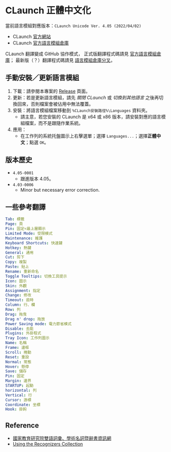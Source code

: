 # CLaunch 正體中文化

當前語言模組對應版本：`CLaunch Unicode Ver. 4.05 (2022/04/02)`

- CLaunch [官方網站][CLaunch Official]
- CLaunch [官方語言模組倉庫][CLaunch Languages]

CLaunch 翻譯變成 GitHub 協作模式，
正式版翻譯程式碼請見 [官方語言模組倉庫][CLaunch Languages]；
最新版（？）翻譯程式碼請見 [語言模組倉庫分叉](https://github.com/undecV/CLaunch-Languages)。

## 手動安裝／更新語言模組

1. 下載：請參閱本專案的 [Release](https://github.com/undecV/CLaunch_ZH-TW/releases/) 頁面。
2. 更新：若是更新語言模組，請先 *關閉 CLaunch* 或 *切換到其他語言* 之後再切換回來，否則檔案會被佔用中無法覆蓋。
3. 安裝：將語言模組檔案移動到 `%CLaunch安裝路徑%\Languages` 資料夾。
   - 請主意，若您安裝的 CLaunch 是 x64 或 x86 版本，請安裝對應的語言模組檔案，而不是跟隨作業系統。
4. 應用：
   - 在工作列的系統托盤圖示上右擊選單；選擇 `Languages...`；選擇**正體中文**；點選 `OK`。

[CLaunch Official]: https://hp.vector.co.jp/authors/VA018351/claunch.html
[CLaunch Languages]: https://github.com/pyonky/CLaunch-Languages

## 版本歷史

- `4.05-0001`
  - 跟進版本 4.05。
- `4.03-0006`
  - Minor but necessary error correction.

## 一些參考翻譯

```yaml
Tab: 標籤
Page: 頁
Pin: 固定<最上層顯示
Limited Mode: 受限模式
Maintenance: 維護
Keyboard Shortcuts: 快速鍵
Hotkey: 熱鍵
General: 通用
Cut: 剪下
Copy: 複製
Paste: 貼上
Rename: 重新命名
Toggle Tooltips: 切換工具提示
Icon: 圖示
Skin: 外觀
Assignment: 指定
Change: 修改
Timeout: 逾時
Column: 行、欄
Row: 列
Drag: 拖曳
Drag n' drop: 拖放
Power Saving mode: 電力節省模式
Disable: 去能
Plugins: 外掛程式
Tray Icon: 工作列圖示
Name: 名稱
Frame: 邊框
Scroll: 捲動
Reset: 重設
Normal: 常態
Hover: 懸停
Save: 儲存
Pin: 固定
Margin: 邊界
STARTUP: 起動
horizontal: 列
Vertical: 行
Cursor: 游標
Coordinate: 坐標
Hook: 掛鉤
```

## Reference

- [國家教育研究院雙語詞彙、學術名詞暨辭書資訊網](https://terms.naer.edu.tw/)
- [Using the Recognizers Collection](https://docs.microsoft.com/en-us/windows/win32/tablet/using-the-recognizers-collection)
